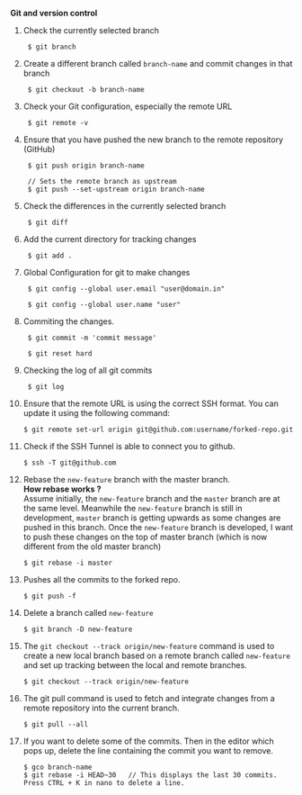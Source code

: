 
**Git and version control**<br>
1. Check the currently selected branch

        $ git branch
   
2. Create a different branch called `branch-name` and commit changes in that branch

        $ git checkout -b branch-name

3. Check your Git configuration, especially the remote URL
   
        $ git remote -v

4. Ensure that you have pushed the new branch to the remote repository (GitHub)

        $ git push origin branch-name

        // Sets the remote branch as upstream
        $ git push --set-upstream origin branch-name

5. Check the differences in the currently selected branch

        $ git diff

6. Add the current directory for tracking changes
        
        $ git add .

7. Global Configuration for git to make changes
 
        $ git config --global user.email "user@domain.in"
        
        $ git config --global user.name "user"

8. Commiting the changes.
           
        $ git commit -m 'commit message'

        $ git reset hard

9. Checking the log of all git commits

        $ git log

10. Ensure that the remote URL is using the correct SSH format. You can update it using the following command:

        $ git remote set-url origin git@github.com:username/forked-repo.git

11. Check if the SSH Tunnel is able to connect you to github.

        $ ssh -T git@github.com

12. Rebase the `new-feature` branch with the master branch.  
**How rebase works ?** <br>
Assume initially, the `new-feature` branch and the `master` branch are at the same level. Meanwhile the `new-feature` branch is still in development, `master` branch is getting upwards as some changes are pushed in this branch. Once the `new-feature` branch is developed, I want to push these changes on the top of master branch (which is now different from the old master branch)

        $ git rebase -i master

13. Pushes all the commits to the forked repo.

        $ git push -f

14. Delete a branch called `new-feature`

        $ git branch -D new-feature

15. The `git checkout --track origin/new-feature` command is used to create a new local branch based on a remote branch called `new-feature` and set up tracking between the local and remote branches.

        $ git checkout --track origin/new-feature

16. The git pull command is used to fetch and integrate changes from a remote repository into the current branch.

        $ git pull --all

17. If you want to delete some of the commits. Then in the editor which pops up, delete the line containing the commit you want to remove.

        $ gco branch-name
        $ git rebase -i HEAD~30   // This displays the last 30 commits. Press CTRL + K in nano to delete a line.
